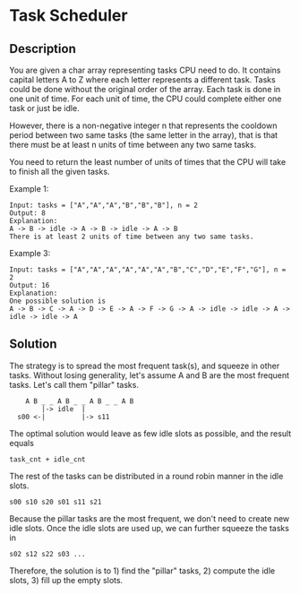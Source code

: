# Task Scheduler

## Description

You are given a char array representing tasks CPU need to do. It contains capital letters A to Z where each letter
represents a different task. Tasks could be done without the original order of the array. Each task is done in one unit
of time. For each unit of time, the CPU could complete either one task or just be idle.

However, there is a non-negative integer n that represents the cooldown period between two same tasks (the same letter
in the array), that is that there must be at least n units of time between any two same tasks.

You need to return the least number of units of times that the CPU will take to finish all the given tasks.

Example 1:

```
Input: tasks = ["A","A","A","B","B","B"], n = 2
Output: 8
Explanation: 
A -> B -> idle -> A -> B -> idle -> A -> B
There is at least 2 units of time between any two same tasks.
```

Example 3:

```
Input: tasks = ["A","A","A","A","A","A","B","C","D","E","F","G"], n = 2
Output: 16
Explanation: 
One possible solution is
A -> B -> C -> A -> D -> E -> A -> F -> G -> A -> idle -> idle -> A -> idle -> idle -> A
```

## Solution

The strategy is to spread the most frequent task(s), and squeeze in other tasks. Without losing generality,
let's assume A and B are the most frequent tasks. Let's call them "pillar" tasks.

```
    A B _ _ A B _ _ A B _ _ A B 
        |-> idle  |
  s00 <-|         |-> s11
```

The optimal solution would leave as few idle slots as possible, and the result equals

```
task_cnt + idle_cnt
```

The rest of the tasks can be distributed in a round robin manner in the idle slots.

```
s00 s10 s20 s01 s11 s21
```

Because the pillar tasks are the most frequent, we don't need to create new idle slots. Once the idle slots are used up,
we can further squeeze the tasks in

```
s02 s12 s22 s03 ...
```

Therefore, the solution is to 1) find the "pillar" tasks, 2) compute the idle slots, 3) fill up the empty slots.